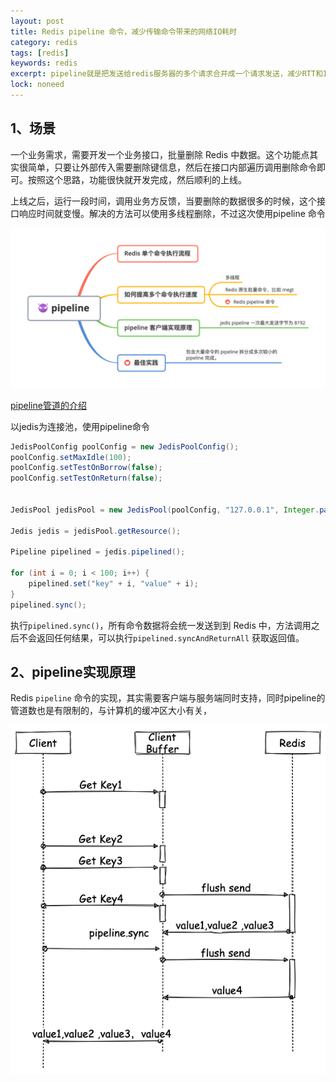 ```yaml
---
layout: post
title: Redis pipeline 命令，减少传输命令带来的网络IO耗时
category: redis
tags: [redis]
keywords: redis
excerpt: pipeline就是把发送给redis服务器的多个请求合并成一个请求发送，减少RTT和IO的调用次数，从而提升性能
lock: noneed
---
```


## 1、场景

一个业务需求，需要开发一个业务接口，批量删除 Redis 中数据。这个功能点其实很简单，只要让外部传入需要删除键信息，然后在接口内部遍历调用删除命令即可。按照这个思路，功能很快就开发完成，然后顺利的上线。

上线之后，运行一段时间，调用业务方反馈，当要删除的数据很多的时候，这个接口响应时间就变慢。解决的方法可以使用多线程删除，不过这次使用pipeline 命令

![](\assets\images\2021\redis\redis-pipeline.png)

[pipeline管道的介绍](/icoding-edu/2020/05/13/icoding-note-034.html)

以jedis为连接池，使用pipeline命令

```java
JedisPoolConfig poolConfig = new JedisPoolConfig();
poolConfig.setMaxIdle(100);
poolConfig.setTestOnBorrow(false);
poolConfig.setTestOnReturn(false);


JedisPool jedisPool = new JedisPool(poolConfig, "127.0.0.1", Integer.parseInt("6379"), 60*1000, "1234qwer");

Jedis jedis = jedisPool.getResource();

Pipeline pipelined = jedis.pipelined();

for (int i = 0; i < 100; i++) {
    pipelined.set("key" + i, "value" + i);
}
pipelined.sync();
```

执行`pipelined.sync()`，所有命令数据将会统一发送到到 Redis 中，方法调用之后不会返回任何结果，可以执行`pipelined.syncAndReturnAll` 获取返回值。

## 2、pipeline实现原理

Redis `pipeline`  命令的实现，其实需要客户端与服务端同时支持，同时pipeline的管道数也是有限制的，与计算机的缓冲区大小有关，

![](\assets\images\2021\redis\pipeline-sync.png)